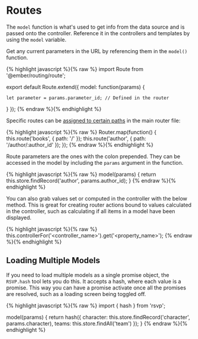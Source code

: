 # Routes

The `model` function is what's used to get info from the data source and is passed onto the controller. Reference it in the controllers and templates by using the `model` variable.

Get any current parameters in the URL by referencing them in the `model()` function.

{% highlight javascript %}{% raw %}
import Route from '@ember/routing/route';

export default Route.extend({
  model: function(params) {

    let parameter = params.parameter_id; // Defined in the router
  }
});
{% endraw %}{% endhighlight %}

Specific routes can be [assigned to certain paths](https://emberigniter.com/building-user-interface-around-ember-data-app/) in the main router file:

{% highlight javascript %}{% raw %}
Router.map(function() {
  this.route('books', { path: '/' });
  this.route('author', { path: '/author/:author_id' });
});
{% endraw %}{% endhighlight %}

Route parameters are the ones with the colon prepended. They can be accessed in the model by including the `params` argument in the function.

{% highlight javascript %}{% raw %}
model(params) {
  return this.store.findRecord('author', params.author_id);
}
{% endraw %}{% endhighlight %}

You can also grab values set or computed in the controller with the below method. This is great for creating router actions bound to values calculated in the controller, such as calculating if all items in a model have been displayed.

{% highlight javascript %}{% raw %}
this.controllerFor('<controller_name>').get('<property_name>');
{% endraw %}{% endhighlight %}

## Loading Multiple Models

If you need to load multiple models as a single promise object, the `RSVP.hash` tool lets you do this. It accepts a hash, where each value is a promise. This way you can have a promise activate once all the promises are resolved, such as a loading screen being toggled off.

{% highlight javascript %}{% raw %}
import { hash } from 'rsvp';

model(params) {
  return hash({
    character: this.store.findRecord('character', params.character),
    teams: this.store.findAll('team')
  });
}
{% endraw %}{% endhighlight %}
